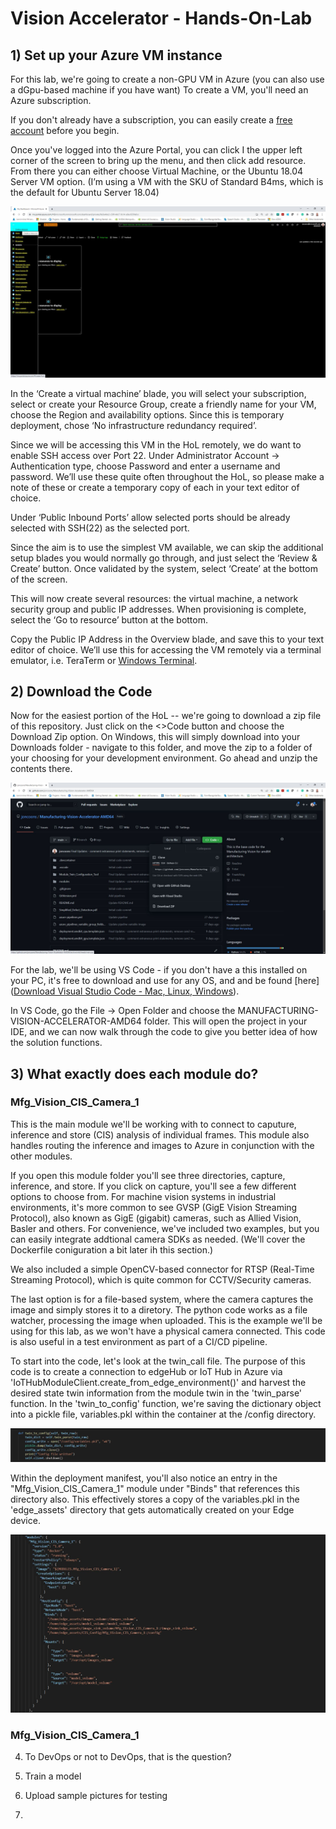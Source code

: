 # Vision Accelerator - Hands-On-Lab 

## 1) Set up your Azure VM instance
   
   For this lab, we're going to create a non-GPU VM in Azure (you can also use a dGpu-based machine if you have want) To create a VM, you'll need an Azure subscription.  
   
   If you don't already have a subscription, you can easily create a [free account](https://azure.microsoft.com/free/?WT.mc_id=A261C142F) before you begin.
   
   Once you've logged into the Azure Portal, you can click I the upper left corner of the screen to bring up the menu, and then click add resource. From there you can either choose Virtual Machine, or the Ubuntu 18.04 Server VM option. (I’m using a VM with the SKU of Standard B4ms, which is the default for Ubuntu Server 18.04)
   
   ![](/hol_images/azure_portal.JPG)
   
   
   
   In the ‘Create a virtual machine’ blade, you will select your subscription, select or create your Resource Group, create a
   friendly name for your VM, choose the Region and availability options. Since this is temporary deployment, chose ‘No
   infrastructure redundancy required’. 
   
   Since we will be accessing this VM in the HoL remotely, we do want to enable SSH access over Port 22. Under Administrator Account -> Authentication type, choose Password and enter a username and password. We’ll use these quite often
   throughout the HoL, so please make a note of these or create a temporary
   copy of each in your text editor of choice.
   
   Under ‘Public Inbound Ports’ allow selected ports should be already selected with SSH(22) as the selected port.
   
   Since the aim is to use the simplest VM available, we can skip the additional setup blades you would normally go through, and just select the ‘Review & Create’ button. Once validated by the system, select ‘Create’ at the bottom of the
   screen.
   
   This will now create several resources: the virtual machine, a network security group and public IP addresses. When provisioning is complete, select the ‘Go to
   resource’ button at the bottom.
   
   Copy the Public IP Address in the Overview blade, and save this to your text editor of choice. We’ll use this for accessing the VM remotely via a terminal emulator,
   i.e. TeraTerm or [Windows Terminal](https://www.microsoft.com/en-us/p/windows-terminal/9n0dx20hk701?activetab=pivot:overviewtab).

## 2) Download the Code
   
   Now for the easiest portion of the HoL -- we're going to download a zip file of this repository.  Just click on the <>Code button and choose the Download Zip option.    On Windows, this will simply download into your Downloads folder - navigate to this folder, and move the zip to a folder of your choosing for your development environment. Go ahead and unzip the contents there.
   
   ![](/hol_images/repo_download.JPG)
   
   For the lab, we'll be using VS Code  - if you don't have a this installed on your PC, it's free to download and use for any  OS, and and be found [here]([Download Visual Studio Code - Mac, Linux, Windows](https://code.visualstudio.com/download)).
   
   In VS Code, go the File -> Open Folder and choose the MANUFACTURING-VISION-ACCELERATOR-AMD64 folder.   This will open the project in your IDE, and we can now walk through the code to give you better idea of how the solution functions.

## 3) What exactly does each module do?

### Mfg_Vision_CIS_Camera_1 <br>
This is the main module we'll be working with to connect to caputure, inference and store (CIS) analysis of individual frames.  This module also handles routing the inference and images to Azure in conjunction with the other modules.

If you open this module folder you'll see three directories, capture, inference, and store.  If you click on capture, you'll see a few different options to choose from.  For machine vision systems in industrial environments, it's more common to see GVSP (GigE Vision Streaming Protocol), also known as GigE (gigabit) cameras, such as Allied Vision, Basler and others.  For convenience, we've included two examples, but you can easily integrate addtional camera SDKs as needed. (We'll cover the Dockerfile coniguration a bit later ih this section.)

We also included a simple OpenCV-based connector for RTSP (Real-Time Streaming Protocol), which is quite common for CCTV/Security cameras.

The last option is for a file-based system, where the camera captures the image and simply stores it to a diretory. The python code works as a file watcher, processing the image when uploaded. This is the example we'll be using for this lab, as we won't have a physical camera connected.  This code is also useful in a test environment as part of a CI/CD pipeline.

To start into the code, let's look at the twin_call file. The purpose of this code is to create a connection to edgeHub or IoT Hub in Azure via 'IoTHubModuleClient.create_from_edge_environment()' and harvest the desired state twin information from the module twin in the 'twin_parse' function.  In the 'twin_to_config' function, we're saving the dictionary object into a pickle file, variables.pkl within the container at the /config directory.  

![](/hol_images/twin_to_config.JPG)

Within the deployment manifest, you'll also notice an entry in the "Mfg_Vision_CIS_Camera_1" module under "Binds" that references this directory also.  This effectively stores a copy of the variables.pkl in the 'edge_assets' directory that gets automatically created on your Edge device.

![](/hol_images/dm_cis_cam_1.JPG)

### Mfg_Vision_CIS_Camera_1 <br>



4) To DevOps or not to DevOps, that is the question?

5) Train a model

6) Upload sample pictures for testing

7) 


